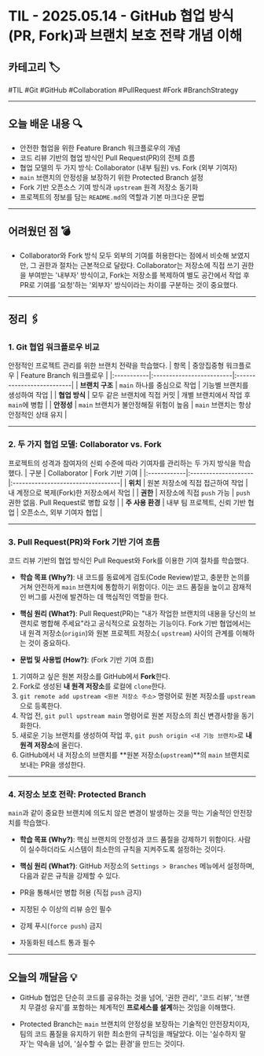 # TIL - 2025.05.14 - GitHub 협업 방식(PR, Fork)과 브랜치 보호 전략 개념 이해

## 카테고리 🏷️

#TIL #Git #GitHub #Collaboration #PullRequest #Fork #BranchStrategy

---

## 오늘 배운 내용 🔍

- 안전한 협업을 위한 Feature Branch 워크플로우의 개념
- 코드 리뷰 기반의 협업 방식인 Pull Request(PR)의 전체 흐름
- 협업 모델의 두 가지 방식: Collaborator (내부 팀원) vs. Fork (외부 기여자)
- `main` 브랜치의 안정성을 보장하기 위한 Protected Branch 설정
- Fork 기반 오픈소스 기여 방식과 `upstream` 원격 저장소 동기화
- 프로젝트의 정보를 담는 `README.md`의 역할과 기본 마크다운 문법

---

## 어려웠던 점 💣

* Collaborator와 Fork 방식 모두 외부의 기여를 허용한다는 점에서 비슷해 보였지만, 그 권한과 절차는 근본적으로 달랐다. Collaborator는 저장소에 직접 쓰기 권한을 부여받는 '내부자'
  방식이고, Fork는 저장소를 복제하여 별도 공간에서 작업 후 PR로 기여를 '요청'하는 '외부자' 방식이라는 차이를 구분하는 것이 중요했다.

---

## 정리 🖇️

### 1. Git 협업 워크플로우 비교

안정적인 프로젝트 관리를 위한 브랜치 전략을 학습했다.
| 항목 | 중앙집중형 워크플로우 | Feature Branch 워크플로우 |
|:-----------|:-------------------------|:--------------------------|
| **브랜치 구조** | `main` 하나를 중심으로 작업 | 기능별 브랜치를 생성하여 작업 |
| **협업 방식**  | 모두 같은 브랜치에 직접 커밋 | 개별 브랜치에서 작업 후 `main`에 병합 |
| **안정성**    | `main` 브랜치가 불안정해질 위험이 높음 | `main` 브랜치는 항상 안정적인 상태 유지 |

---

### 2. 두 가지 협업 모델: Collaborator vs. Fork

프로젝트의 성격과 참여자의 신뢰 수준에 따라 기여자를 관리하는 두 가지 방식을 학습했다.
| 구분 | Collaborator | Fork 기반 기여 |
|:------------|:--------------------|:----------------------------------|
| **위치**      | 원본 저장소에 직접 접근하여 작업 | 내 계정으로 복제(Fork)한 저장소에서 작업 |
| **권한**      | 저장소에 직접 `push` 가능 | `push` 권한 없음. Pull Request로 병합 요청 |
| **주 사용 환경** | 내부 팀 프로젝트, 신뢰 기반 협업 | 오픈소스, 외부 기여자 협업 |

---

### 3. Pull Request(PR)와 Fork 기반 기여 흐름

코드 리뷰 기반의 협업 방식인 Pull Request와 Fork를 이용한 기여 절차를 학습했다.

* **학습 목표 (Why?)**:
  내 코드를 동료에게 검토(Code Review)받고, 충분한 논의를 거쳐 안전하게 `main` 브랜치에 통합하기 위함이다. 이는 코드 품질을 높이고 잠재적인 버그를 사전에 발견하는 데 핵심적인 역할을 한다.

* **핵심 원리 (What?)**:
  Pull Request(PR)는 "내가 작업한 브랜치의 내용을 당신의 브랜치로 병합해 주세요"라고 공식적으로 요청하는 기능이다. Fork 기반 협업에서는 내 원격 저장소(`origin`)와 원본 프로젝트 저장소(
  `upstream`) 사이의 관계를 이해하는 것이 중요하다.

* **문법 및 사용법 (How?)**: (Fork 기반 기여 흐름)

1. 기여하고 싶은 원본 저장소를 GitHub에서 **Fork**한다.
2. Fork로 생성된 **내 원격 저장소**를 로컬에 `clone`한다.
3. `git remote add upstream <원본 저장소 주소>` 명령어로 원본 저장소를 `upstream`으로 등록한다.
4. 작업 전, `git pull upstream main` 명령어로 원본 저장소의 최신 변경사항을 동기화한다.
5. 새로운 기능 브랜치를 생성하여 작업 후, `git push origin <내 기능 브랜치>`로 **내 원격 저장소**에 올린다.
6. GitHub에서 내 저장소의 브랜치를 **원본 저장소(`upstream`)**의 `main` 브랜치로 보내는 PR을 생성한다.

---

### 4. 저장소 보호 전략: Protected Branch

`main`과 같이 중요한 브랜치에 의도치 않은 변경이 발생하는 것을 막는 기술적인 안전장치를 학습했다.

* **학습 목표 (Why?)**:
  핵심 브랜치의 안정성과 코드 품질을 강제하기 위함이다. 사람이 실수하더라도 시스템이 최소한의 규칙을 지켜주도록 설정하는 것이다.

* **핵심 원리 (What?)**:
  GitHub 저장소의 `Settings > Branches` 메뉴에서 설정하며, 다음과 같은 규칙을 강제할 수 있다.
* PR을 통해서만 병합 허용 (직접 `push` 금지)
* 지정된 수 이상의 리뷰 승인 필수
* 강제 푸시(`force push`) 금지
* 자동화된 테스트 통과 필수

---

## 오늘의 깨달음 💡

* GitHub 협업은 단순히 코드를 공유하는 것을 넘어, '권한 관리', '코드 리뷰', '브랜치 무결성 유지'를 포함하는 체계적인 **프로세스를 설계**하는 것임을 이해했다.

* Protected Branch는 `main` 브랜치의 안정성을 보장하는 기술적인 안전장치이자, 팀의 코드 품질을 유지하기 위한 최소한의 규칙임을 깨달았다. 이는 '실수하지 말자'는 약속을 넘어, '실수할 수 없는
  환경'을 만드는 것이다.